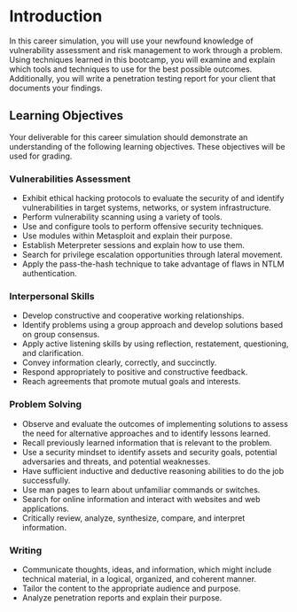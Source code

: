 # Introduction

In this career simulation, you will use your newfound knowledge of vulnerability assessment and risk management to work through a problem. Using techniques learned in this bootcamp, you will examine and explain which tools and techniques to use for the best possible outcomes. Additionally, you will write a penetration testing report for your client that documents your findings.

## Learning Objectives

Your deliverable for this career simulation should demonstrate an understanding of the following learning objectives. These objectives will be used for grading.

### Vulnerabilities Assessment

- Exhibit ethical hacking protocols to evaluate the security of and identify vulnerabilities in target systems, networks, or system infrastructure.
- Perform vulnerability scanning using a variety of tools.
- Use and configure tools to perform offensive security techniques.
- Use modules within Metasploit and explain their purpose.
- Establish Meterpreter sessions and explain how to use them.
- Search for privilege escalation opportunities through lateral movement.
- Apply the pass-the-hash technique to take advantage of flaws in NTLM authentication.

### Interpersonal Skills

- Develop constructive and cooperative working relationships.
- Identify problems using a group approach and develop solutions based on group consensus.
- Apply active listening skills by using reflection, restatement, questioning, and clarification.
- Convey information clearly, correctly, and succinctly.
- Respond appropriately to positive and constructive feedback.
- Reach agreements that promote mutual goals and interests.

### Problem Solving

- Observe and evaluate the outcomes of implementing solutions to assess the need for alternative approaches and to identify lessons learned.
- Recall previously learned information that is relevant to the problem.
- Use a security mindset to identify assets and security goals, potential adversaries and threats, and potential weaknesses.
- Have sufficient inductive and deductive reasoning abilities to do the job successfully.
- Use man pages to learn about unfamiliar commands or switches.
- Search for online information and interact with websites and web applications.
- Critically review, analyze, synthesize, compare, and interpret information.

### Writing

- Communicate thoughts, ideas, and information, which might include technical material, in a logical, organized, and coherent manner.
- Tailor the content to the appropriate audience and purpose.
- Analyze penetration reports and explain their purpose.
